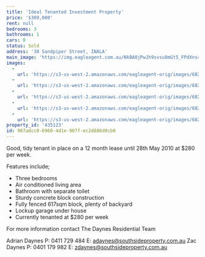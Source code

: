 ```yaml
---
title: 'Ideal Tenanted Investment Property'
price: '$309,000'
rent: null
bedrooms: 3
bathrooms: 1
cars: 0
status: Sold
address: '38 Sandpiper Street, INALA'
main_image: 'https://img.eagleagent.com.au/NkBA0jPwJh9svsu0mGt5_FPdXns=/1280x854/smart/https://s3-us-west-2.amazonaws.com/eagleagent-orig/images/6820721/105979692-image-M.jpg'
images:
  -
    url: 'https://s3-us-west-2.amazonaws.com/eagleagent-orig/images/6820725/105979692-image-D.jpg'
  -
    url: 'https://s3-us-west-2.amazonaws.com/eagleagent-orig/images/6820724/105979692-image-C.jpg'
  -
    url: 'https://s3-us-west-2.amazonaws.com/eagleagent-orig/images/6820723/105979692-image-B.jpg'
  -
    url: 'https://s3-us-west-2.amazonaws.com/eagleagent-orig/images/6820722/105979692-image-A.jpg'
  -
    url: 'https://s3-us-west-2.amazonaws.com/eagleagent-orig/images/6820721/105979692-image-M.jpg'
property_id: '435123'
id: 987adcc0-6960-4d1e-907f-ec2d886d0cb0
---
```

Good, tidy tenant in place on a 12 month lease until 28th May 2010 at $280 per week.

Features include;
* Three bedrooms
* Air conditioned living area
* Bathroom with separate toilet
* Sturdy concrete block construction
* Fully fenced 617sqm block, plenty of backyard
* Lockup garage under house
* Currently tenanted at $280 per week

For more information contact The Daynes Residential Team

Adrian Daynes
P: 0411 729 484
E: adaynes@southsideproperty.com.au
Zac Daynes
P: 0401 179 982
E: zdaynes@southsideproperty.com.au